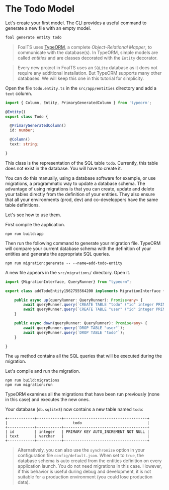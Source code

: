 # The Todo Model

Let's create your first model. The CLI provides a useful command to generate a new file with an empty model.

```sh
foal generate entity todo
```

> FoalTS uses [TypeORM](http://typeorm.io), a complete *Object-Relational Mapper*, to communicate with the database(s). In TypeORM, simple models are called *entities* and are classes decorated with the `Entity` decorator.


> Every new project in FoalTS uses an `SQLite` database as it does not require any additional installation. But TypeORM supports many other databases. We will keep this one in this tutorial for simplicity.

Open the file `todo.entity.ts` in the `src/app/entities` directory and add a `text` column.

```typescript
import { Column, Entity, PrimaryGeneratedColumn } from 'typeorm';

@Entity()
export class Todo {

  @PrimaryGeneratedColumn()
  id: number;

  @Column()
  text: string;

}

```

This class is the representation of the SQL table `todo`. Currently, this table does not exist in the database. You will have to create it.

You can do this manually, using a database software for example, or use migrations, a programmatic way to update a database schema. The advantage of using migrations is that you can create, update and delete your tables directly from the definition of your entities. They also ensure that all your environments (prod, dev) and co-developpers have the same table definitions.

Let's see how to use them.

First compile the application.

```
npm run build:app
```

Then run the following command to generate your migration file. TypeORM will compare your current database schema with the definition of your entities and generate the appropriate SQL queries.

```
npm run migration:generate -- --name=add-todo-entity
```

A new file appears in the `src/migrations/` directory. Open it.

```typescript
import {MigrationInterface, QueryRunner} from "typeorm";

export class addTodoEntity1562755564200 implements MigrationInterface {

    public async up(queryRunner: QueryRunner): Promise<any> {
        await queryRunner.query(`CREATE TABLE "todo" ("id" integer PRIMARY KEY AUTOINCREMENT NOT NULL, "text" varchar NOT NULL)`);
        await queryRunner.query(`CREATE TABLE "user" ("id" integer PRIMARY KEY AUTOINCREMENT NOT NULL)`);
    }

    public async down(queryRunner: QueryRunner): Promise<any> {
        await queryRunner.query(`DROP TABLE "user"`);
        await queryRunner.query(`DROP TABLE "todo"`);
    }

}

```

The `up` method contains all the SQL queries that will be executed during the migration.

Let's compile and run the migration.

```
npm run build:migrations
npm run migration:run
```

TypeORM examines all the migrations that have been run previously (none in this case) and executes the new ones.

Your database (`db.sqlite3`) now contains a new table named `todo`:


```
+------------+-----------+-------------------------------------+
|                             todo                             |
+------------+-----------+-------------------------------------+
| id         | integer   | PRIMARY KEY AUTO_INCREMENT NOT NULL |
| text       | varchar   |                                     |
+------------+-----------+-------------------------------------+
```

> Alternatively, you can also use the `synchronize` option in your configuration file `config/default.json`. When set to `true`, the database schema is auto created from the entities definition on every application launch. You do not need migrations in this case. However, if this behavior is useful during debug and development, it is not suitable for a production environment (you could lose production data).